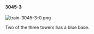 #### 3045-3
![train-3045-3-0.png](https://github.com/lil-lab/nlvr/raw/master/nlvr/train/images/11/train-3045-3-0.png "train-3045-3-0.png")

Two of the three towers has a blue base.